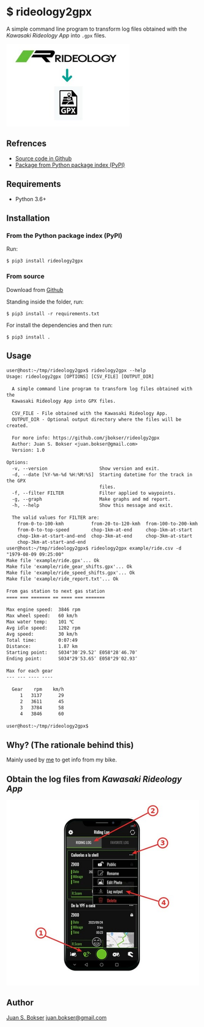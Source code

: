 # **$ rideology2gpx**

A simple command line program to transform log files obtained with the *Kawasaki Rideology App* into `.gpx` files.

![](images/logo.jpg)

## Refrences

* [Source code in Github](https://github.com/jbokser/rideology2gpx)
* [Package from Python package index (PyPI)](https://pypi.org/project/rideology2gpx)



## Requirements

* Python 3.6+



## Installation



### From the Python package index (PyPI)

Run:

```shell
$ pip3 install rideology2gpx
```



### From source

Download from [Github](https://github.com/jbokser/rideology2gpx)

Standing inside the folder, run:

```shell
$ pip3 install -r requirements.txt
```

For install the dependencies and then run:

```shell
$ pip3 install .
```



## Usage

```shell
user@host:~/tmp/rideology2gpx$ rideology2gpx --help
Usage: rideology2gpx [OPTIONS] [CSV_FILE] [OUTPUT_DIR]

  A simple command line program to transform log files obtained with the
  Kawasaki Rideology App into GPX files.

  CSV_FILE - File obtained with the Kawasaki Rideology App.
  OUTPUT_DIR - Optional output directory where the files will be created.

  For more info: https://github.com/jbokser/rideolgy2gpx
  Author: Juan S. Bokser <juan.bokser@gmail.com> 
  Version: 1.0

Options:
  -v, --version                   Show version and exit.
  -d, --date [%Y-%m-%d %H:%M:%S]  Starting datetime for the track in the GPX
                                  files.
  -f, --filter FILTER             Filter applied to waypoints.
  -g, --graph                     Make graphs and md report.
  -h, --help                      Show this message and exit.

  The valid values ​for FILTER are:
    from-0-to-100-kmh          from-20-to-120-kmh  from-100-to-200-kmh
    from-0-to-top-speed        chop-1km-at-end     chop-1km-at-start
    chop-1km-at-start-and-end  chop-3km-at-end     chop-3km-at-start
    chop-3km-at-start-and-end
user@host:~/tmp/rideology2gpx$ rideology2gpx example/ride.csv -d "1979-08-09 09:25:00"
Make file 'example/ride.gpx'... Ok
Make file 'example/ride_gear_shifts.gpx'... Ok
Make file 'example/ride_speed_shifts.gpx'... Ok
Make file 'example/ride_report.txt'... Ok

From gas station to next gas station
==== === ======= == ==== === =======
    
Max engine speed:  3846 rpm
Max wheel speed:   60 km/h
Max water temp:    101 ℃
Avg idle speed:    1202 rpm
Avg speed:         30 km/h
Total time:        0:07:49
Distance:          1.87 km
Starting point:    S034°30′29.52″ E058°28′46.70″
Ending point:      S034°29′53.65″ E058°29′02.93″

Max for each gear
--- --- ---- ----

  Gear    rpm    km/h
     1   3137      29
     2   3611      45
     3   3784      58
     4   3846      60

user@host:~/tmp/rideology2gpx$ 
```



## Why? (The rationale behind this)

Mainly used by [me](https://github.com/jbokser) to get info from my bike.



## Obtain the log files from *Kawasaki Rideology App*



 ![](images/cellphone.jpg)



## Author

[Juan S. Bokser](https://github.com/jbokser) <juan.bokser@gmail.com>
